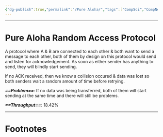 ```yaml
---
{"dg-publish":true,"permalink":"/Pure Aloha/","tags":["CompSci","CompNet"]}
---
```



---
# Pure Aloha Random Access Protocol
A protocol where A & B are connected to each other & both want to send a message to each other, both of them by design on this protocol would send and listen for acknowledgement. As soon as either sender has anything to send, they will blindly start sending.

If no ACK received, then we know a collision occured & data was lost so both senders wait a random amount of time before retrying. 

***==Problem==***: If no data was being transferred, both of them will start sending at the same time and there will still be problems.

***==Throughput==***: 18.42%

---
# Footnotes